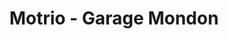 ---
title: "Motrio - Garage Mondon"
url: /saint-chamond/motrio-garage-mondon/
shop: Autowerkstatt
---